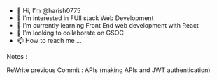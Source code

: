 - 👋 Hi, I’m @harish0775
- 👀 I’m interested in FUll stack Web Development
- 🌱 I’m currently learning Front End web development with React
- 💞️ I’m looking to collaborate on GSOC
- 📫 How to reach me ...

<!---
harish0775/harish0775 is a ✨ special ✨ repository because its `README.md` (this file) appears on your GitHub profile.
You can click the Preview link to take a look at your changes.
--->
Notes :

ReWrite previous Commit :    APIs (making APIs and JWT authentication)


